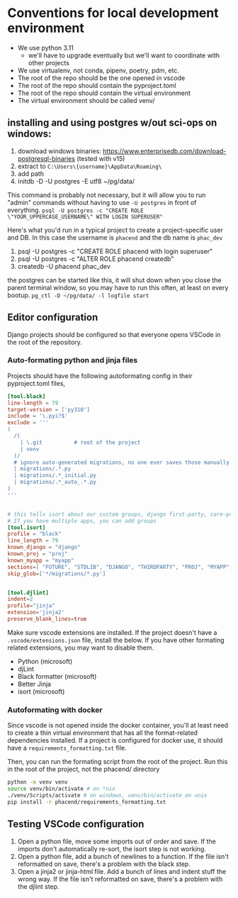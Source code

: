 # Conventions for local development environment

- We use python 3.11
    - we'll have to upgrade eventually but we'll want to coordinate with other projects
- We use virtualenv, not conda, pipenv, poetry, pdm, etc. 
- The root of the repo should be the one opened in vscode 
- The root of the repo should contain the pyproject.toml
- The root of the repo should contain the virtual environment
- The virtual environment should be called venv/

## installing and using postgres w/out sci-ops on windows:

1. download windows binaries: https://www.enterprisedb.com/download-postgresql-binaries (tested with v15)
2. extract to `C:\Users\{username}\AppData\Roaming\`
2. add path 
3. initdb -D -U postgres -E utf8 ~/pg/data/

This command is probably not necessary, but it will allow you to run "admin" commands without having to use `-U postgres` in front of everything.
`psql -U postgres -c "CREATE ROLE \"YOUR_UPPERCASE_USERNAME\" WITH LOGIN SUPERUSER"`


Here's what you'd run in a typical project to create a project-specific user and DB. In this case the username is `phacend` and the db name is `phac_dev`
1. psql -U postgres -c "CREATE ROLE phacend with login superuser"
2. psql -U postgres -c "ALTER ROLE phacend createdb"
3. createdb -U phacend phac_dev

the postgres can be started like this, it will shut down when you close the parent terminal window, so you may have to run this often, at least on every bootup. 
`pg_ctl -D ~/pg/data/ -l logfile start`


## Editor configuration

Django projects should be configured so that everyone opens VSCode in the root of the repository.

### Auto-formating python and jinja files

Projects should have the following autoformating config in their pyproject.toml files,

```toml
[tool.black]
line-length = 79
target-version = ['py310']
include = '\.pyi?$'
exclude = '''
(
  /(
    | \.git          # root of the project
    | venv
  )/
  # ignore auto-generated migrations, no one ever saves those manually
  | migrations/.*.py 
  | migrations/.*_initial.py 
  | migrations/.*_auto_.*.py 
)
'''


# this tells isort about our custom groups, django first-party, core-project and app. 
# If you have multiple apps, you can add groups
[tool.isort]
profile = "black"
line_length = 79
known_django = "django"
known_proj = "proj"
known_myapp = "myapp"
sections=[ "FUTURE", "STDLIB", "DJANGO", "THIRDPARTY", "PROJ", "MYAPP", "FIRSTPARTY", "LOCALFOLDER" ]
skip_glob=['*/migrations/*.py']


[tool.djlint]
indent=2
profile="jinja"
extension='jinja2'
preserve_blank_lines=true
```


Make sure vscode extensions are installed. If the project doesn't have a `.vscode/extensions.json` file, install the below. If you have other formating related extensions, you may want to disable them. 

- Python (microsoft)
- djLint
- Black formatter (microsoft)
- Better Jinja
- isort (microsoft)


### Autoformating with docker

Since vscode is not opened inside the docker container, you'll at least need to create a thin virtual environment that has all the format-related dependencies installed. If a project is configured for docker use, it should have a `requirements_formatting.txt` file.

Then, you can run the formating script from the root of the project. Run this in the root of the project, not the phacend/ directory

```bash
python -m venv venv
source venv/bin/activate # on *nix
./venv/Scripts/activate # on windows, venv/bin/activate on unix
pip install -r phacend/requirements_formatting.txt
```


## Testing VSCode configuration

1. Open a python file, move some imports out of order and save. If the imports don't automatically re-sort, the isort step is not working. 
2. Open a python file, add a bunch of newlines to a function. If the file isn't reformatted on save, there's a problem with the black step.
3. Open a jinja2 or jinja-html file. Add a bunch of lines and indent stuff the wrong way. If the file isn't reformatted on save, there's a problem with the djlint step.

